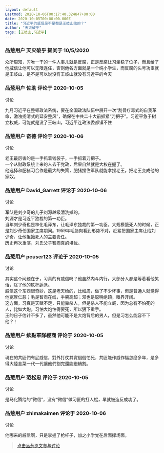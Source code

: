 ```yaml
---
layout: default
Lastmod: 2020-10-06T00:17:40.324847+00:00
date: 2020-10-05T00:00:00.000Z
title: "习近平的威信是不是都是王岐山给的？"
author: "天灭破乎"
tags: [王岐山,习近平]
---
```



### 品葱用户 **天灭破乎** 提问于 10/5/2020
    
众所周知，习唯一干的一件人事儿就是反腐，正是反腐让习坐稳了位子，而且给了他威信让他可以无限连任，否则他各方面就是一个纯小学生，而反腐的头号功臣就是王岐山，是不是可以说没有王岐山就没有习近平的今天
    
                

### 品葱用户 **佐助** 评论于 2020-10-05
讨论

        
九月习近平在整顿政法系统，要在全国政法队伍中展开一次“刮骨疗毒式的自我革命，激浊扬清式的延安整风”，确保在中共二十大前抓紧“刀把子”。习近平急于树立权威，可能就是没了王岐山，习近平连政法委都镇不住
        
                

### 品葱用户 **奋德** 评论于 2020-10-06
讨论

        
老王最厉害的是一手抓着钱袋子，一手抓着刀把子。  
一个从财政系统上来的人去干党政，后果自然就是大权在握了。  
他选择和肥猪习合作是最大的失策，肥猪捏住军队就能拿捏老王，把老王变成他的家奴。
        
                

### 品葱用户 **David_Garrett** 评论于 2020-10-06
讨论

        
军队是刘少奇的儿子刘源越级清洗掉的。  
刘源才是习近平独裁的第一功臣。  
当年刘少奇也是神化毛泽东，让毛泽东独裁的第一功臣。大规模饿死人的时候，正是刘少奇任国家主席期间。1959年毛腊肉看到形势不对，赶紧把国家主席让给刘少奇，让他担饿死人的主要责任。  
历史再次重演，刘氏父子智商真的堪忧。
        
                

### 品葱用户 **pcuser123** 评论于 2020-10-05
讨论

        
其实这个问题在于，习真的有威信吗？他虽然内斗内行，大部分人都是等着看他笑话，除了他的铁杆舔派。  
威信这个东西很奇妙，这是老天给的，比如周，做了不少坏事，但是普通人就觉得他宽厚仁慈；毛是智商在线，手腕高超；邓也是聪明绝顶，眼界开阔。  
这方面，习真是天赋不足，只能靠杀人，但是杀人不能立威，因为总有不怕死的人，比如大炮。习怕大炮怕得要死，所以狠下重手。  
王的日子估计不多了，虽然他可能不是大炮背后的男人，但是习怎么能容不下他？！
        
                

### 品葱用户 **欽點軍隊經商** 评论于 2020-10-05
讨论

        
現在的共匪們有屁威信，對外打仗其實個個怕死，共匪能作威作福怎麼多年，是多得大陸韭菜一代一代讓他們割完還能繼續割。
        
                

### 品葱用户 **范松忠** 评论于 2020-10-05
讨论

        
是马化腾给的“微信”，没有“微信”做习匪的打人棍，早就被造反成功了。
        
                

### 品葱用户 **zhimakaimen** 评论于 2020-10-06
讨论

        
他哪来的威信啊，只是掌握了枪杆子，加之小学党在后面撑场面。
        
                





> [点击品葱原文参与讨论](https://pincong.rocks/question/31811)

